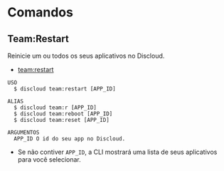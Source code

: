 # Comandos

## Team:Restart

Reinicie um ou todos os seus aplicativos no Discloud.

- [team:restart](#teamrestart)

```sh-session
USO
  $ discloud team:restart [APP_ID]

ALIAS
  $ discloud team:r [APP_ID]
  $ discloud team:reboot [APP_ID]
  $ discloud team:reset [APP_ID]

ARGUMENTOS
  APP_ID O id do seu app no ​​Discloud.
```

- Se não contiver `APP_ID`, a CLI mostrará uma lista de seus aplicativos para você selecionar.
